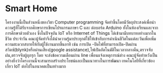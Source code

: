 # Smart Home
โครงงานนี้เป็นส่วนหนึ่งของวิชา Computer programming จัดทำขึ้นโดยมีวัตถุประสงค์เพื่อนำความรู้ที่ได้รับจากศึกษาการเขียนโปรแกรมภาษา C และ
ต่อบอร์ด Arduino ทั้งในห้องเรียนและจากการศึกษาด้วยตัวเอง ซึ่งในปัจจุบัน IoT หรือ Internet of Things ได้เข้ามามีบทบาทอย่างมากในชีวิต
ประจำวัน คณะผู้จัดทำจึงได้นำความรู้มาประยุกต์ใช้ให้เข้ากับการดำเนินชีวิตในแต่ละวันเพื่อเพิ่มความสะดวกสบายให้กับผู้ใช้งานมากขึ้นอาทิ เช่น การเปิด
-ปิดไฟที่สามารถเปิด-ปิดผ่านสวิตซ์(blynk)หรือผ่านเสียง(google assistance),ไฟเปิดอัตโนมัติในเวลากลางคืน,ตรวจจับฝน,ตรวจจับผู้บุกรุก โดย
จะส่งข้อความเตือนผ่าน line เพื่อนแจ้งเหตุการณ์ต่าง คณะผู้จัดทำหวังเป็นอย่างยิ่งว่าโครงงานนี้จะสามารถสร้างประโยชน์และเป็นแนวทางในการพัฒนา
เทคโนโลยีที่เกี่ยวข้องเกี่ยว IoT ต่อไปในอนาคตเป็นอย่างมาก
